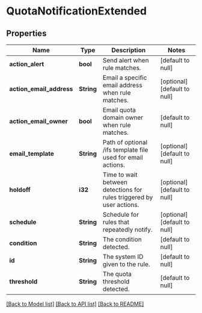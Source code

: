 # QuotaNotificationExtended

## Properties
Name | Type | Description | Notes
------------ | ------------- | ------------- | -------------
**action_alert** | **bool** | Send alert when rule matches. | [default to null]
**action_email_address** | **String** | Email a specific email address when rule matches. | [optional] [default to null]
**action_email_owner** | **bool** | Email quota domain owner when rule matches. | [default to null]
**email_template** | **String** | Path of optional /ifs template file used for email actions. | [optional] [default to null]
**holdoff** | **i32** | Time to wait between detections for rules triggered by user actions. | [optional] [default to null]
**schedule** | **String** | Schedule for rules that repeatedly notify. | [optional] [default to null]
**condition** | **String** | The condition detected. | [default to null]
**id** | **String** | The system ID given to the rule. | [default to null]
**threshold** | **String** | The quota threshold detected. | [default to null]

[[Back to Model list]](../README.md#documentation-for-models) [[Back to API list]](../README.md#documentation-for-api-endpoints) [[Back to README]](../README.md)


